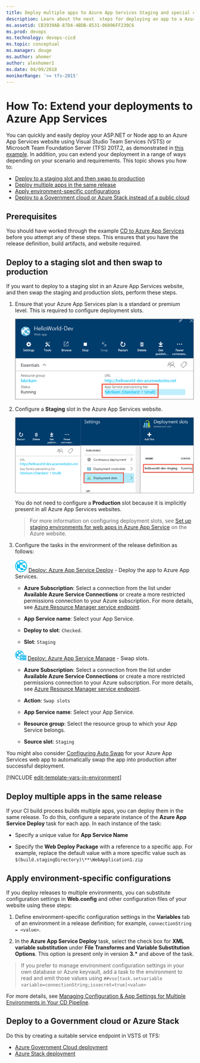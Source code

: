 ```yaml
---
title: Deploy multiple apps to Azure App Services Staging and special configurations 
description: Learn about the next  steps for deploying an app to a Azure App Services from Microsoft Release Management in VSTS or TFS
ms.assetid: CB3939AB-87D4-4BDB-8531-06096FF230C6
ms.prod: devops
ms.technology: devops-cicd
ms.topic: conceptual
ms.manager: douge
ms.author: ahomer
author: alexhomer1
ms.date: 04/09/2018
monikerRange: '>= tfs-2015'
---
```


# How To: Extend your deployments to Azure App Services

You can quickly and easily deploy your ASP.NET or Node app to an Azure App Services website using
Visual Studio Team Services (VSTS) or Microsoft Team Foundation Server (TFS) 2017.2,
as demonstrated in [this example](deploy-webdeploy-webapps.md). In addition, you can extend your deployment in a range of ways
depending on your scenario and requirements. This topic shows you how to:

* [Deploy to a staging slot and then swap to production](#swapslots)
* [Deploy multiple apps in the same release](#multipleapps)
* [Apply environment-specific configurations](#configenvir)
* [Deploy to a Government cloud or Azure Stack instead of a public cloud](#govtcloud)

## Prerequisites

You should have worked through the example [CD to Azure App Services](deploy-webdeploy-webapps.md) before you attempt any of these steps.
This ensures that you have the release definition, build artifacts, and website required.

<a name="swapslots"></a>
## Deploy to a staging slot and then swap to production

If you want to deploy to a staging slot in an Azure App Services website, and then swap the staging and production slots, perform these steps.

1. Ensure that your Azure App Services plan is a standard or
   premium level. This is required to configure deployment slots.

   ![Specifying the service plan for an Azure App Services website](_img/deployment-slots-webapps-03.png)

1. Configure a **Staging** slot in the Azure App Services website.

   ![Configuring a staging slot in an Azure App Services website](_img/deployment-slots-webapps-04.png)

   You do not need to configure a **Production** slot because it is implicitly present in all Azure App Services websites.

   >For more information on configuring deployment slots, see
   [Set up staging environments for web apps in Azure App Service](https://azure.microsoft.com/documentation/articles/web-sites-staged-publishing)
   on the Azure website.

1. Configure the tasks in the environment of the release definition as follows:

   ![Azure App Service Deploy](../../tasks/deploy/_img/azure-web-app-deployment-icon.png) [Deploy: Azure App Service Deploy](../../tasks/deploy/azure-rm-web-app-deployment.md) - Deploy the app to Azure App Services.
   
   - **Azure Subscription**: Select a connection from the list under **Available Azure Service Connections** or create a more restricted permissions
     connection to your Azure subscription. For more details, see [Azure Resource Manager service endpoint](../../library/service-endpoints.md#sep-azure-rm).
   
   - **App Service name**: Select your App Service.
   
   - **Deploy to slot**: `Checked`.
   
   - **Slot**: `Staging`<p />
   
   ![Azure App Service Manage](../../tasks/deploy/_img/azure-app-service-manage.png) [Deploy: Azure App Service Manage](../../tasks/deploy/azure-app-service-manage.md) - Swap slots.
   
   - **Azure Subscription**: Select a connection from the list under **Available Azure Service Connections** or create a more restricted permissions
     connection to your Azure subscription. For more details, see [Azure Resource Manager service endpoint](../../library/service-endpoints.md#sep-azure-rm).
   
   - **Action**: `Swap slots`
   
   - **App Service name**: Select your App Service.
   
   - **Resource group**: Select the resource group to which your App Service belongs.
   
   - **Source slot**: `Staging` <p />
   
You might also consider [Configuring Auto Swap](https://docs.microsoft.com/en-us/azure/app-service-web/web-sites-staged-publishing#Auto-Swap)
for your Azure App Services web app to automatically swap the app into production after successful deployment.

[!INCLUDE [edit-template-vars-in-environment](../_shared/edit-template-vars-in-environment.md)]

<a name="multipleapps"></a>
## Deploy multiple apps in the same release

If your CI build process builds multiple apps, you can deploy them in the same release.
To do this, configure a separate instance of the **Azure App Service Deploy** task for each app. In each instance of the task:

* Specify a unique value for **App Service Name**

* Specify the **Web Deploy Package** with a reference to a specific app. For example, replace the default value with a more specific value such as `$(build.stagingDirectory)\**\WebApplication1.zip`

<a name="configenvir"></a>
## Apply environment-specific configurations

If you deploy releases to multiple environments, you can substitute configuration settings in **Web.config** and other configuration files of your website using these steps:

1. Define environment-specific configuration settings in the **Variables** tab of an environment in a release definition; for example,
   `connectionString = <value>`.

1. In the **Azure App Service Deploy** task, select the check box for **XML variable substitution** under **File Transforms and Variable Substitution Options**.
   This option is present only in version **3.\*** and above of the task.
   
> If you prefer to manage environment configuration settings in your own database or Azure keyvault, add a task to the environment to read and emit those values using `##vso[task.setvariable variable=connectionString;issecret=true]<value>`
   
For more details, see [Managing Configuration & App Settings for Multiple Environments in Your CD Pipeline](https://blogs.msdn.microsoft.com/visualstudioalm/2017/04/05/managing-configuration-app-settings-for-multiple-environments-in-your-cd-pipeline/).   

<a name="govtcloud"></a>
## Deploy to a Government cloud or Azure Stack

Do this by creating a suitable service endpoint in VSTS ot TFS:

* [Azure Government Cloud deployment](../../library/government-cloud.md)
* [Azure Stack deployment](../../library/azure-stack.md)
